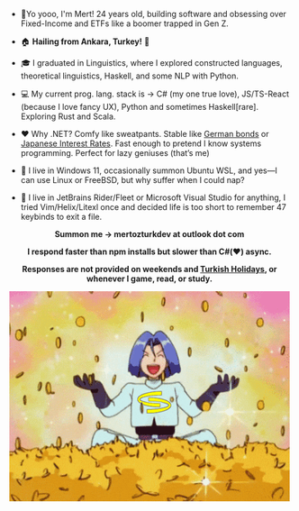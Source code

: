 * 👋Yo yooo, I'm Mert! 24 years old, building software and obsessing over Fixed-Income and ETFs like a boomer trapped in Gen Z.

* 🏠 **Hailing from Ankara, Turkey!** 🤘

* 🎓 I graduated in Linguistics, where I explored constructed languages, theoretical linguistics, Haskell, and some NLP with Python.

* 💻 My current prog. lang. stack is -> C# (my one true love), JS/TS-React (because I love fancy UX), Python and sometimes Haskell[rare]. Exploring Rust and Scala.

* ❤️ Why .NET? Comfy like sweatpants. Stable like [German bonds](https://www.tradingview.com/chart/?symbol=TVC%3ADE10Y) or [Japanese Interest Rates](https://www.tradingview.com/chart/?symbol=ECONOMICS%3AJPINTR). Fast enough to pretend I know systems programming. Perfect for lazy geniuses (that’s me)

* 💬 I live in Windows 11, occasionally summon Ubuntu WSL, and yes—I can use Linux or FreeBSD, but why suffer when I could nap?
* 🦥 I live in JetBrains Rider/Fleet or Microsoft Visual Studio for anything, I tried Vim/Helix/Litexl once and decided life is too short to remember 47 keybinds to exit a file.

<div align="center"> 
 <p><strong> Summon me -> mertozturkdev at outlook dot com </strong></p>
 <p><strong>I respond faster than npm installs but slower than C#(❤️) async.</strong></p>
 <p><strong>Responses are not provided on weekends and <a href="https://www.timeanddate.com/holidays/turkey/">Turkish Holidays</a>, or whenever I game, read, or study.</strong></p>
</div>

<div align="center">
  <img src="https://raw.githubusercontent.com/mozturk06tr/mozturk06tr/main/gold.gif" alt="Gold" style="max-width:100%;height:auto;"/>
</div>

